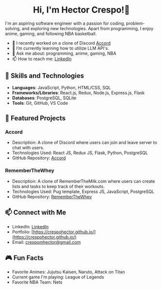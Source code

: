 <h1 align="center">Hi, I'm Hector Crespo!👋</h1>
<p align="left">I'm an aspiring software engineer with a passion for coding, problem-solving, and exploring new technologies. Apart from programming, I enjoy anime, gaming, and following NBA basketball.

- 🔭 I recently worked on a clone of Discord [Accord](https://github.com/crespohector/accord-clone)
- 🌱 I’m currently learning how to utilize LLM API's. 
- 💬 Ask me about: programming, anime, gaming, NBA
- 📫 How to reach me: [LinkedIn](https://www.linkedin.com/in/hector-crespo/)

## 🚀 Skills and Technologies

- **Languages**: JavaScript, Python, HTML/CSS, SQL
- **Frameworks/Libraries**: React.js, Redux, Node.js, Express.js, Flask
- **Databases**: PostgreSQL, SQLite
- **Tools**: Git, GitHub, VS Code

## 🌟 Featured Projects

### Accord
- Description: A clone of Discord where users can join and leave server to chat with users.
- Technologies Used: React JS, Redux JS, Flask, Python, PostgreSQL
- GitHub Repository: [Accord](https://github.com/crespohector/accord-clone)

### RememberTheWhey
- Description: A clone of RememberTheMilk.com where users can create lists and tasks to keep track of their workouts.
- Technologies Used: Pug template, Express JS, JavaScript, PostgreSQL
- GitHub Repository: [RememberTheWhey](https://github.com/aMoss5150/Remember-The-Whey)

## 📫 Connect with Me

- LinkedIn: [LinkedIn](https://www.linkedin.com/in/hector-crespo/)
- Portfolio: [https://crespohector.github.io/](https://crespohector.github.io/)
- Email: crespomhector@gmail.com

## 🎮 Fun Facts

- Favorite Animes: Jujutsu Kaisen, Naruto, Attack on Titan
- Current game I'm playing: League of Legends
- Favorite NBA Team: Nets
</p>

<!--

<h3 align="left">Connect with me:</h3>
<p align="left">
<a href="https://www.linkedin.com/in/hector-crespo-b0b5b019a/" target="blank"><img align="center" src="https://raw.githubusercontent.com/rahuldkjain/github-profile-readme-generator/master/src/images/icons/Social/linked-in-alt.svg" alt="https://www.linkedin.com/in/hector-crespo-b0b5b019a/" height="30" width="40" /></a>
</p>

-->

<!-- 
<h3 align="left">Languages and Tools:</h3>
<p align="left"> <a href="https://www.w3schools.com/css/" target="_blank" rel="noreferrer"> <img src="https://raw.githubusercontent.com/devicons/devicon/master/icons/css3/css3-original-wordmark.svg" alt="css3" width="40" height="40"/> </a> <a href="https://www.docker.com/" target="_blank" rel="noreferrer"> <img src="https://raw.githubusercontent.com/devicons/devicon/master/icons/docker/docker-original-wordmark.svg" alt="docker" width="40" height="40"/> </a> <a href="https://expressjs.com" target="_blank" rel="noreferrer"> <img src="https://raw.githubusercontent.com/devicons/devicon/master/icons/express/express-original-wordmark.svg" alt="express" width="40" height="40"/> </a> <a href="https://flask.palletsprojects.com/" target="_blank" rel="noreferrer"> <img src="https://www.vectorlogo.zone/logos/pocoo_flask/pocoo_flask-icon.svg" alt="flask" width="40" height="40"/> </a> <a href="https://git-scm.com/" target="_blank" rel="noreferrer"> <img src="https://www.vectorlogo.zone/logos/git-scm/git-scm-icon.svg" alt="git" width="40" height="40"/> </a> <a href="https://heroku.com" target="_blank" rel="noreferrer"> <img src="https://www.vectorlogo.zone/logos/heroku/heroku-icon.svg" alt="heroku" width="40" height="40"/> </a> <a href="https://www.w3.org/html/" target="_blank" rel="noreferrer"> <img src="https://raw.githubusercontent.com/devicons/devicon/master/icons/html5/html5-original-wordmark.svg" alt="html5" width="40" height="40"/> </a> <a href="https://developer.mozilla.org/en-US/docs/Web/JavaScript" target="_blank" rel="noreferrer"> <img src="https://raw.githubusercontent.com/devicons/devicon/master/icons/javascript/javascript-original.svg" alt="javascript" width="40" height="40"/> </a> <a href="https://mochajs.org" target="_blank" rel="noreferrer"> <img src="https://www.vectorlogo.zone/logos/mochajs/mochajs-icon.svg" alt="mocha" width="40" height="40"/> </a> <a href="https://nodejs.org" target="_blank" rel="noreferrer"> <img src="https://raw.githubusercontent.com/devicons/devicon/master/icons/nodejs/nodejs-original-wordmark.svg" alt="nodejs" width="40" height="40"/> </a> <a href="https://www.postgresql.org" target="_blank" rel="noreferrer"> <img src="https://raw.githubusercontent.com/devicons/devicon/master/icons/postgresql/postgresql-original-wordmark.svg" alt="postgresql" width="40" height="40"/> </a> <a href="https://pugjs.org" target="_blank" rel="noreferrer"> <img src="https://cdn.worldvectorlogo.com/logos/pug.svg" alt="pug" width="40" height="40"/> </a> <a href="https://www.python.org" target="_blank" rel="noreferrer"> <img src="https://raw.githubusercontent.com/devicons/devicon/master/icons/python/python-original.svg" alt="python" width="40" height="40"/> </a> <a href="https://reactjs.org/" target="_blank" rel="noreferrer"> <img src="https://raw.githubusercontent.com/devicons/devicon/master/icons/react/react-original-wordmark.svg" alt="react" width="40" height="40"/> </a> <a href="https://redux.js.org" target="_blank" rel="noreferrer"> <img 
src="https://raw.githubusercontent.com/devicons/devicon/master/icons/redux/redux-original.svg" alt="redux" width="40" height="40"/> </a> </p>
-->

<!-- <p>&nbsp;<img align="center" src="https://github-readme-stats.vercel.app/api?username=crespohector&show_icons=true&locale=en" alt="crespohector" /></p>
 -->
<!--- <p align="left"> <a href="https://github.com/ryo-ma/github-profile-trophy"><img src="https://github-profile-trophy.vercel.app/?username=crespohector" alt="crespohector" /></a> </p> -->

<!-- <p><img align="center" src="https://github-readme-streak-stats.herokuapp.com/?user=crespohector&" alt="crespohector" /></p> -->

